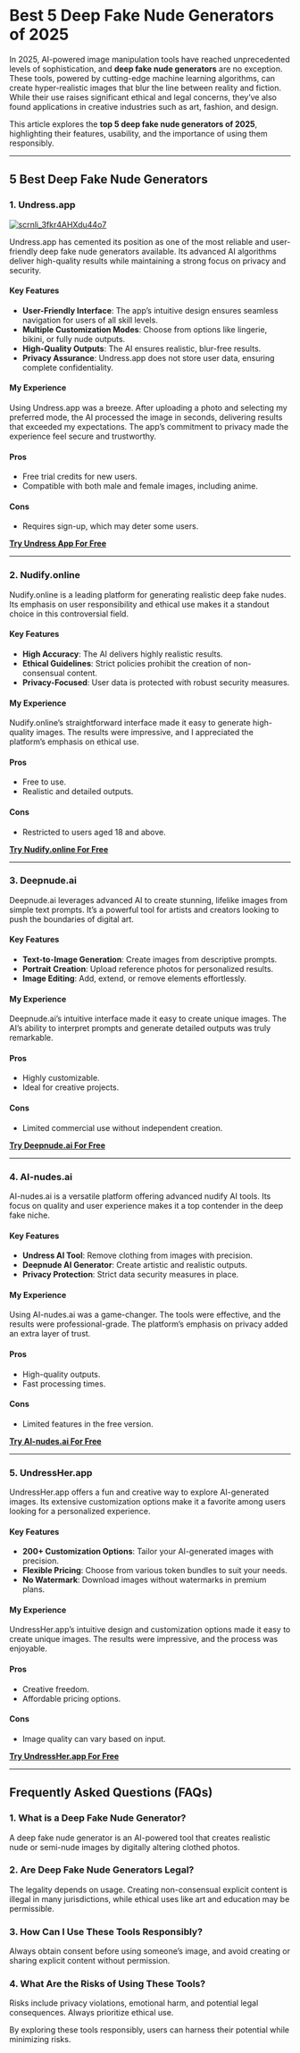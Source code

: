 # Best 5 Deep Fake Nude Generators of 2025  

In 2025, AI-powered image manipulation tools have reached unprecedented levels of sophistication, and **deep fake nude generators** are no exception. These tools, powered by cutting-edge machine learning algorithms, can create hyper-realistic images that blur the line between reality and fiction. While their use raises significant ethical and legal concerns, they’ve also found applications in creative industries such as art, fashion, and design.  

This article explores the **top 5 deep fake nude generators of 2025**, highlighting their features, usability, and the importance of using them responsibly.  

---

## 5 Best Deep Fake Nude Generators  

### 1. Undress.app  

[![scrnli_3fkr4AHXdu44o7](https://github.com/user-attachments/assets/f119116d-5a1f-4662-bdff-8afc50141e95)](https://top-ai-tools.click/MMMEaP)  

Undress.app has cemented its position as one of the most reliable and user-friendly deep fake nude generators available. Its advanced AI algorithms deliver high-quality results while maintaining a strong focus on privacy and security.  

#### Key Features  

- **User-Friendly Interface**: The app’s intuitive design ensures seamless navigation for users of all skill levels.  
- **Multiple Customization Modes**: Choose from options like lingerie, bikini, or fully nude outputs.  
- **High-Quality Outputs**: The AI ensures realistic, blur-free results.  
- **Privacy Assurance**: Undress.app does not store user data, ensuring complete confidentiality.  

#### My Experience  
Using Undress.app was a breeze. After uploading a photo and selecting my preferred mode, the AI processed the image in seconds, delivering results that exceeded my expectations. The app’s commitment to privacy made the experience feel secure and trustworthy.  

#### Pros  
- Free trial credits for new users.  
- Compatible with both male and female images, including anime.  

#### Cons  
- Requires sign-up, which may deter some users.  

[**Try Undress App For Free**](https://top-ai-tools.click/MMMEaP)  

---

### 2. Nudify.online  

Nudify.online is a leading platform for generating realistic deep fake nudes. Its emphasis on user responsibility and ethical use makes it a standout choice in this controversial field.  

#### Key Features  

- **High Accuracy**: The AI delivers highly realistic results.  
- **Ethical Guidelines**: Strict policies prohibit the creation of non-consensual content.  
- **Privacy-Focused**: User data is protected with robust security measures.  

#### My Experience  
Nudify.online’s straightforward interface made it easy to generate high-quality images. The results were impressive, and I appreciated the platform’s emphasis on ethical use.  

#### Pros  
- Free to use.  
- Realistic and detailed outputs.  

#### Cons  
- Restricted to users aged 18 and above.  

[**Try Nudify.online For Free**](https://top-ai-tools.click/MMMEaP)  

---

### 3. Deepnude.ai  

Deepnude.ai leverages advanced AI to create stunning, lifelike images from simple text prompts. It’s a powerful tool for artists and creators looking to push the boundaries of digital art.  

#### Key Features  

- **Text-to-Image Generation**: Create images from descriptive prompts.  
- **Portrait Creation**: Upload reference photos for personalized results.  
- **Image Editing**: Add, extend, or remove elements effortlessly.  

#### My Experience  
Deepnude.ai’s intuitive interface made it easy to create unique images. The AI’s ability to interpret prompts and generate detailed outputs was truly remarkable.  

#### Pros  
- Highly customizable.  
- Ideal for creative projects.  

#### Cons  
- Limited commercial use without independent creation.  

[**Try Deepnude.ai For Free**](https://top-ai-tools.click/MMMEaP)  

---

### 4. AI-nudes.ai  

AI-nudes.ai is a versatile platform offering advanced nudify AI tools. Its focus on quality and user experience makes it a top contender in the deep fake niche.  

#### Key Features  

- **Undress AI Tool**: Remove clothing from images with precision.  
- **Deepnude AI Generator**: Create artistic and realistic outputs.  
- **Privacy Protection**: Strict data security measures in place.  

#### My Experience  
Using AI-nudes.ai was a game-changer. The tools were effective, and the results were professional-grade. The platform’s emphasis on privacy added an extra layer of trust.  

#### Pros  
- High-quality outputs.  
- Fast processing times.  

#### Cons  
- Limited features in the free version.  

[**Try AI-nudes.ai For Free**](https://top-ai-tools.click/MMMEaP)  

---

### 5. UndressHer.app  

UndressHer.app offers a fun and creative way to explore AI-generated images. Its extensive customization options make it a favorite among users looking for a personalized experience.  

#### Key Features  

- **200+ Customization Options**: Tailor your AI-generated images with precision.  
- **Flexible Pricing**: Choose from various token bundles to suit your needs.  
- **No Watermark**: Download images without watermarks in premium plans.  

#### My Experience  
UndressHer.app’s intuitive design and customization options made it easy to create unique images. The results were impressive, and the process was enjoyable.  

#### Pros  
- Creative freedom.  
- Affordable pricing options.  

#### Cons  
- Image quality can vary based on input.  

[**Try UndressHer.app For Free**](https://top-ai-tools.click/MMMEaP)  

---

## Frequently Asked Questions (FAQs)  

### 1. What is a Deep Fake Nude Generator?  
A deep fake nude generator is an AI-powered tool that creates realistic nude or semi-nude images by digitally altering clothed photos.  

### 2. Are Deep Fake Nude Generators Legal?  
The legality depends on usage. Creating non-consensual explicit content is illegal in many jurisdictions, while ethical uses like art and education may be permissible.  

### 3. How Can I Use These Tools Responsibly?  
Always obtain consent before using someone’s image, and avoid creating or sharing explicit content without permission.  

### 4. What Are the Risks of Using These Tools?  
Risks include privacy violations, emotional harm, and potential legal consequences. Always prioritize ethical use.  

By exploring these tools responsibly, users can harness their potential while minimizing risks.